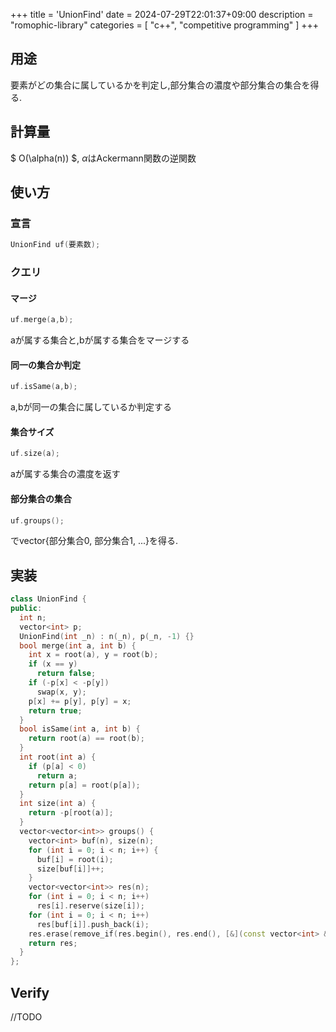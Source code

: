 +++
title = 'UnionFind'
date = 2024-07-29T22:01:37+09:00
description = "romophic-library"
categories = [
  "c++",
  "competitive programming"
]
+++
## 用途
要素がどの集合に属しているかを判定し,部分集合の濃度や部分集合の集合を得る.

## 計算量
$ O(\alpha(n)) $, $\alpha$はAckermann関数の逆関数

## 使い方
### 宣言
```cpp
UnionFind uf(要素数);
```

### クエリ
#### マージ
```cpp
uf.merge(a,b);
```
aが属する集合と,bが属する集合をマージする

#### 同一の集合か判定
```cpp
uf.isSame(a,b);
```
a,bが同一の集合に属しているか判定する

#### 集合サイズ
```cpp
uf.size(a);
```
aが属する集合の濃度を返す

#### 部分集合の集合
```cpp
uf.groups();
```
でvector{部分集合0, 部分集合1, ...}を得る.

## 実装
```cpp
class UnionFind {
public:
  int n;
  vector<int> p;
  UnionFind(int _n) : n(_n), p(_n, -1) {}
  bool merge(int a, int b) {
    int x = root(a), y = root(b);
    if (x == y)
      return false;
    if (-p[x] < -p[y])
      swap(x, y);
    p[x] += p[y], p[y] = x;
    return true;
  }
  bool isSame(int a, int b) {
    return root(a) == root(b);
  }
  int root(int a) {
    if (p[a] < 0)
      return a;
    return p[a] = root(p[a]);
  }
  int size(int a) {
    return -p[root(a)];
  }
  vector<vector<int>> groups() {
    vector<int> buf(n), size(n);
    for (int i = 0; i < n; i++) {
      buf[i] = root(i);
      size[buf[i]]++;
    }
    vector<vector<int>> res(n);
    for (int i = 0; i < n; i++)
      res[i].reserve(size[i]);
    for (int i = 0; i < n; i++)
      res[buf[i]].push_back(i);
    res.erase(remove_if(res.begin(), res.end(), [&](const vector<int> &v) { return v.empty(); }), res.end());
    return res;
  }
};
```
## Verify
//TODO